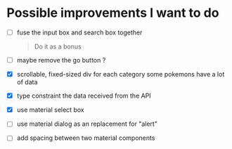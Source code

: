 # Possible improvements I want to do


- [ ] fuse the input box and search box together
  >   Do it as a bonus

- [ ] maybe remove the go button ?

- [x] scrollable, fixed-sized div for each category
      some pokemons have a lot of data

- [x] type constraint the data received from the API

- [x] use material select box
- [ ] use material dialog as an replacement for "alert"

- [ ] add spacing between two material components
